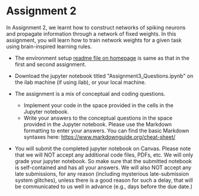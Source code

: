 # Assignment 2 #
In Assignment 2, we learnt how to construct networks of spiking neurons and propagate information through a network of fixed weights. In this assignment, you will learn how to train network weights for a given task using brain-inspired learning rules.

* The environment setup [readme file on homepage](../README.md) is same as that in the first and second assignment. 

* Download the jupyter notebook titled "Assignment3_Questions.ipynb" on the ilab machine (if using ilab), or your local machine.

* The assignment is a mix of conceptual and coding questions. 
    * Implement your code in the space provided in the cells in the Jupyter notebook. 
    * Write your answers to the conceptual questions in the space provided in the Jupyter notebook. Please use the Markdown formatting to enter your answers. You can find the basic Markdown syntaxes here: https://www.markdownguide.org/cheat-sheet/
   
* You will submit the completed jupyter notebook on Canvas. Please note that we will NOT accept any additional code files, PDFs, etc. We will only grade your jupyter notebook. So make sure that the submitted notebook is self-contained and has all your answers. We will also NOT accept any late submissions, for any reason (including mysterious late-submission system glitches), unless there is a good reason for such a delay, that will be communicated to us well in advance (e.g., days before the due date.)
